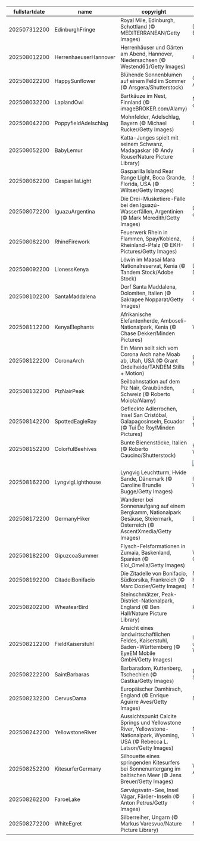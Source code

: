 |fullstartdate|name|copyright|title|image|
|--|--|--|--|--|
202507312200|EdinburghFringe|Royal Mile, Edinburgh, Schottland (© MEDITERRANEAN/Getty Images)|Die Stadt wird zur Bühne|![](/de-DE/2025/08/202507312200EdinburghFringe.jpg)|
202508012200|HerrenhaeuserHannover|Herrenhäuser und Gärten am Abend, Hannover, Niedersachsen (© Westend61/Getty Images)|Historische Pracht|![](/de-DE/2025/08/202508012200HerrenhaeuserHannover.jpg)|
202508022200|HappySunflower|Blühende Sonnenblumen auf einem Feld im Sommer (© Arsgera/Shutterstock)|Gelb, so weit das Auge reicht|![](/de-DE/2025/08/202508022200HappySunflower.jpg)|
202508032200|LaplandOwl|Bartkäuze im Nest, Finnland (© imageBROKER.com/Alamy)|Mystische Jäger der Nacht|![](/de-DE/2025/08/202508032200LaplandOwl.jpg)|
202508042200|PoppyfieldAdelschlag|Mohnfelder, Adelschlag, Bayern (© Michael Rucker/Getty Images)|Bayerische Idylle|![](/de-DE/2025/08/202508042200PoppyfieldAdelschlag.jpg)|
202508052200|BabyLemur|Katta-Junges spielt mit seinem Schwanz, Madagaskar (© Andy Rouse/Nature Picture Library)|Ein pelziger Geselle|![](/de-DE/2025/08/202508052200BabyLemur.jpg)|
202508062200|GasparillaLight|Gasparilla Island Rear Range Light, Boca Grande, Florida, USA (© Wiltser/Getty Images)|Stille Helden der Seefahrt|![](/de-DE/2025/08/202508062200GasparillaLight.jpg)|
202508072200|IguazuArgentina|Die Drei-Musketiere-Fälle bei den Iguazú-Wasserfällen, Argentinien (© Mark Meredith/Getty Images)|Der große Auftritt der Natur|![](/de-DE/2025/08/202508072200IguazuArgentina.jpg)|
202508082200|RhineFirework|Feuerwerk Rhein in Flammen, Spay/Koblenz, Rheinland-Pfalz (© EKH-Pictures/Getty Images)|Ein sensationelles Feuerwerkspektakel|![](/de-DE/2025/08/202508082200RhineFirework.jpg)|
202508092200|LionessKenya|Löwin im Maasai Mara Nationalreservat, Kenia (© Tandem Stock/Adobe Stock)|Die Königin des Dschungels|![](/de-DE/2025/08/202508092200LionessKenya.jpg)|
202508102200|SantaMaddalena|Dorf Santa Maddalena, Dolomiten, Italien (© Sakrapee Nopparat/Getty Images)|Postkarte von den Gipfeln|![](/de-DE/2025/08/202508102200SantaMaddalena.jpg)|
202508112200|KenyaElephants|Afrikanische Elefantenherde, Amboseli-Nationalpark, Kenia (© Chase Dekker/Minden Pictures)|Weise Riesen|![](/de-DE/2025/08/202508112200KenyaElephants.jpg)|
202508122200|CoronaArch|Ein Mann seilt sich vom Corona Arch nahe Moab ab, Utah, USA (© Grant Ordelheide/TANDEM Stills + Motion)|Ein Geheimnis der Natur|![](/de-DE/2025/08/202508122200CoronaArch.jpg)|
202508132200|PizNairPeak|Seilbahnstation auf dem Piz Nair, Graubünden, Schweiz (© Roberto Moiola/Alamy)|Der Gipfel ruft|![](/de-DE/2025/08/202508132200PizNairPeak.jpg)|
202508142200|SpottedEagleRay|Gefleckte Adlerrochen, Insel San Cristóbal, Galapagosinseln, Ecuador (© Tui De Roy/Minden Pictures)|Unter Wasser fliegen|![](/de-DE/2025/08/202508142200SpottedEagleRay.jpg)|
202508152200|ColorfulBeehives|Bunte Bienenstöcke, Italien (© Roberto Caucino/Shutterstock)|Kleine Helfer, große Wirkung|![](/de-DE/2025/08/202508152200ColorfulBeehives.jpg)|
||||![](/de-DE/2025/08/.jpg)|
202508162200|LyngvigLighthouse|Lyngvig Leuchtturm, Hvide Sande, Dänemark (© Caroline Brundle Bugge/Getty Images)|Imposante Wegweiser|![](/de-DE/2025/08/202508162200LyngvigLighthouse.jpg)|
202508172200|GermanyHiker|Wanderer bei Sonnenaufgang auf einem Bergkamm, Nationalpark Gesäuse, Steiermark, Österreich (© AscentXmedia/Getty Images)|Der Berg ruft!|![](/de-DE/2025/08/202508172200GermanyHiker.jpg)|
202508182200|GipuzcoaSummer|Flysch-Felsformationen in Zumaia, Baskenland, Spanien (© Eloi_Omella/Getty Images)|Wunder der Geologie|![](/de-DE/2025/08/202508182200GipuzcoaSummer.jpg)|
202508192200|CitadelBonifacio|Die Zitadelle von Bonifacio, Südkorsika, Frankreich (© Marc Dozier/Getty Images)|Mächtige Mauern hoch über dem Meer|![](/de-DE/2025/08/202508192200CitadelBonifacio.jpg)|
202508202200|WheatearBird|Steinschmätzer, Peak-District-Nationalpark, England (© Ben Hall/Nature Picture Library)|Kleine Flugkünstler|![](/de-DE/2025/08/202508202200WheatearBird.jpg)|
202508212200|FieldKaiserstuhl|Ansicht eines landwirtschaftlichen Feldes, Kaiserstuhl, Baden-Württemberg (© EyeEM Mobile GmbH/Getty Images)|Inmitten unendlicher Weinterrassen|![](/de-DE/2025/08/202508212200FieldKaiserstuhl.jpg)|
202508222200|SaintBarbaras|Barbaradom, Kuttenberg, Tschechien (© Castka/Getty Images)|Ein Juwel der Spätgotik|![](/de-DE/2025/08/202508222200SaintBarbaras.jpg)|
202508232200|CervusDama|Europäischer Damhirsch, England (© Enrique Aguirre Aves/Getty Images)|Natur mit Noblesse|![](/de-DE/2025/08/202508232200CervusDama.jpg)|
202508242200|YellowstoneRiver|Aussichtspunkt Calcite Springs und Yellowstone River, Yellowstone-Nationalpark, Wyoming, USA (© Rebecca L. Latson/Getty Images)|Naturgewalten im Wandel|![](/de-DE/2025/08/202508242200YellowstoneRiver.jpg)|
202508252200|KitesurferGermany|Silhouette eines springenden Kitesurfers bei Sonnenuntergang im baltischen Meer (© Jens Breuer/Getty Images)|Wind, Wellen und Adrenalin|![](/de-DE/2025/08/202508252200KitesurferGermany.jpg)|
202508262200|FaroeLake|Sørvágsvatn-See, Insel Vágar, Färöer-Inseln (© Anton Petrus/Getty Images)|Ein See über dem Ozean|![](/de-DE/2025/08/202508262200FaroeLake.jpg)|
202508272200|WhiteEgret|Silberreiher, Ungarn (© Markus Varesvuo/Nature Picture Library)|Majestät in Weiß|![](/de-DE/2025/08/202508272200WhiteEgret.jpg)|

